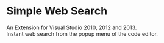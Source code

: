 Simple Web Search
=================

An Extension for Visual Studio 2010, 2012 and 2013.  
Instant web search from the popup menu of the code editor.
